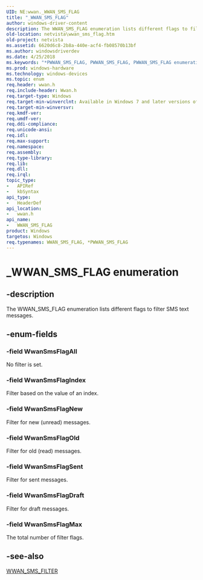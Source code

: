 ```yaml
---
UID: NE:wwan._WWAN_SMS_FLAG
title: "_WWAN_SMS_FLAG"
author: windows-driver-content
description: The WWAN_SMS_FLAG enumeration lists different flags to filter SMS text messages.
old-location: netvista\wwan_sms_flag.htm
old-project: netvista
ms.assetid: 6620d6c8-2b8a-440e-acf4-fb08570b13bf
ms.author: windowsdriverdev
ms.date: 4/25/2018
ms.keywords: "*PWWAN_SMS_FLAG, PWWAN_SMS_FLAG, PWWAN_SMS_FLAG enumeration pointer [Network Drivers Starting with Windows Vista], WWAN_SMS_FLAG, WWAN_SMS_FLAG enumeration [Network Drivers Starting with Windows Vista], WwanRef_379a284f-534f-4acb-88c7-d60f7627ab32.xml, WwanSmsFlagAll, WwanSmsFlagDraft, WwanSmsFlagIndex, WwanSmsFlagMax, WwanSmsFlagNew, WwanSmsFlagOld, WwanSmsFlagSent, _WWAN_SMS_FLAG, netvista.wwan_sms_flag, wwan/PWWAN_SMS_FLAG, wwan/WWAN_SMS_FLAG, wwan/WwanSmsFlagAll, wwan/WwanSmsFlagDraft, wwan/WwanSmsFlagIndex, wwan/WwanSmsFlagMax, wwan/WwanSmsFlagNew, wwan/WwanSmsFlagOld, wwan/WwanSmsFlagSent"
ms.prod: windows-hardware
ms.technology: windows-devices
ms.topic: enum
req.header: wwan.h
req.include-header: Wwan.h
req.target-type: Windows
req.target-min-winverclnt: Available in Windows 7 and later versions of Windows.
req.target-min-winversvr: 
req.kmdf-ver: 
req.umdf-ver: 
req.ddi-compliance: 
req.unicode-ansi: 
req.idl: 
req.max-support: 
req.namespace: 
req.assembly: 
req.type-library: 
req.lib: 
req.dll: 
req.irql: 
topic_type:
-	APIRef
-	kbSyntax
api_type:
-	HeaderDef
api_location:
-	wwan.h
api_name:
-	WWAN_SMS_FLAG
product: Windows
targetos: Windows
req.typenames: WWAN_SMS_FLAG, *PWWAN_SMS_FLAG
---
```


# _WWAN_SMS_FLAG enumeration


## -description


The WWAN_SMS_FLAG enumeration lists different flags to filter SMS text messages.


## -enum-fields




### -field WwanSmsFlagAll

No filter is set.


### -field WwanSmsFlagIndex

Filter based on the value of an index.


### -field WwanSmsFlagNew

Filter for new (unread) messages.


### -field WwanSmsFlagOld

Filter for old (read) messages.


### -field WwanSmsFlagSent

Filter for sent messages.


### -field WwanSmsFlagDraft

Filter for draft messages.


### -field WwanSmsFlagMax

The total number of filter flags.


## -see-also




<a href="https://msdn.microsoft.com/library/windows/hardware/ff571245">WWAN_SMS_FILTER</a>
 

 

